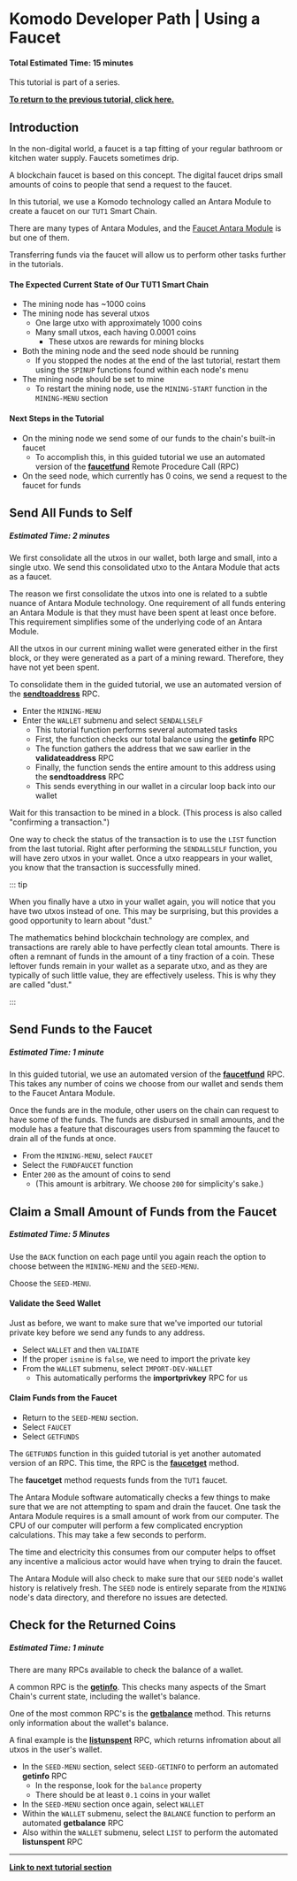 # Komodo Developer Path | Using a Faucet

#### Total Estimated Time: 15 minutes

This tutorial is part of a series. 

[<b>To return to the previous tutorial, click here.</b>](../../../basic-docs/antara/antara-tutorials/overview-of-development-on-komodo-part-1.md)

## Introduction

In the non-digital world, a faucet is a tap fitting of your regular bathroom or kitchen water supply. Faucets sometimes drip. 

A blockchain faucet is based on this concept. The digital faucet drips small amounts of coins to people that send a request to the faucet.

In this tutorial, we use a Komodo technology called an Antara Module to create a faucet on our `TUT1` Smart Chain. 

There are many types of Antara Modules, and the [Faucet Antara Module](../../../basic-docs/antara/antara-api/faucet.html#introduction) is but one of them.

Transferring funds via the faucet will allow us to perform other tasks further in the tutorials.

#### The Expected Current State of Our TUT1 Smart Chain

- The mining node has ~1000 coins
- The mining node has several utxos
  - One large utxo with approximately 1000 coins
  - Many small utxos, each having 0.0001 coins
    - These utxos are rewards for mining blocks 
- Both the mining node and the seed node should be running
  - If you stopped the nodes at the end of the last tutorial, restart them using the `SPINUP` functions found within each node's menu
- The mining node should be set to mine
  - To restart the mining node, use the `MINING-START` function in the `MINING-MENU` section

#### Next Steps in the Tutorial

- On the mining node we send some of our funds to the chain's built-in faucet
  - To accomplish this, in this guided tutorial we use an automated version of the [<b>faucetfund</b>](../../../basic-docs/antara/antara-api/faucet.html#faucetfund) Remote Procedure Call (RPC)
- On the seed node, which currently has 0 coins, we send a request to the faucet for funds

## Send All Funds to Self 

##### Estimated Time: 2 minutes

We first consolidate all the utxos in our wallet, both large and small, into a single utxo. We send this consolidated utxo to the Antara Module that acts as a faucet.

The reason we first consolidate the utxos into one is related to a subtle nuance of Antara Module technology. One requirement of all funds entering an Antara Module is that they must have been spent at least once before. This requirement simplifies some of the underlying code of an Antara Module.

All the utxos in our current mining wallet were generated either in the first block, or they were generated as a part of a mining reward. Therefore, they have not yet been spent.

To consolidate them in the guided tutorial, we use an automated version of the [<b>sendtoaddress</b>](../../../basic-docs/smart-chains/smart-chain-api/wallet.html#sendtoaddress) RPC.

- Enter the `MINING-MENU`
- Enter the `WALLET` submenu and select `SENDALLSELF`
  - This tutorial function performs several automated tasks
  - First, the function checks our total balance using the <b>getinfo</b> RPC
  - The function gathers the address that we saw earlier in the <b>validateaddress</b> RPC
  - Finally, the function sends the entire amount to this address using the <b>sendtoaddress</b> RPC
  - This sends everything in our wallet in a circular loop back into our wallet

Wait for this transaction to be mined in a block. (This process is also called "confirming a transaction.")

One way to check the status of the transaction is to use the `LIST` function from the last tutorial. Right after performing the `SENDALLSELF` function, you will have zero utxos in your wallet. Once a utxo reappears in your wallet, you know that the transaction is successfully mined.

::: tip

When you finally have a utxo in your wallet again, you will notice that you have two utxos instead of one. This may be surprising, but this provides a good opportunity to learn about "dust."

The mathematics behind blockchain technology are complex, and transactions are rarely able to have perfectly clean total amounts. There is often a remnant of funds in the amount of a tiny fraction of a coin. These leftover funds remain in your wallet as a separate utxo, and as they are typically of such little value, they are effectively useless. This is why they are called "dust."

:::

## Send Funds to the Faucet 

##### Estimated Time: 1 minute

In this guided tutorial, we use an automated version of the [<b>faucetfund</b>](../../../basic-docs/antara/antara-api/faucet.html#faucetfund) RPC. This takes any number of coins we choose from our wallet and sends them to the Faucet Antara Module.

Once the funds are in the module, other users on the chain can request to have some of the funds. The funds are disbursed in small amounts, and the module has a feature that discourages users from spamming the faucet to drain all of the funds at once.

- From the `MINING-MENU`, select `FAUCET`
- Select the `FUNDFAUCET` function
- Enter `200` as the amount of coins to send
  - (This amount is arbitrary. We choose `200` for simplicity's sake.)

## Claim a Small Amount of Funds from the Faucet

##### Estimated Time: 5 Minutes

Use the `BACK` function on each page until you again reach the option to choose between the `MINING-MENU` and the `SEED-MENU`. 

Choose the `SEED-MENU`.

#### Validate the Seed Wallet

Just as before, we want to make sure that we've imported our tutorial private key before we send any funds to any address.

- Select `WALLET` and then `VALIDATE`
- If the proper `ismine` is `false`, we need to import the private key
- From the `WALLET` submenu, select `IMPORT-DEV-WALLET`
  - This automatically performs the <b>importprivkey</b> RPC for us

#### Claim Funds from the Faucet

- Return to the `SEED-MENU` section.
- Select `FAUCET`
- Select `GETFUNDS` 

The `GETFUNDS` function in this guided tutorial is yet another automated version of an RPC. This time, the RPC is the [<b>faucetget</b>](../../../basic-docs/antara/antara-api/faucet.html#faucetget) method. 

The <b>faucetget</b> method requests funds from the `TUT1` faucet.

The Antara Module software automatically checks a few things to make sure that we are not attempting to spam and drain the faucet. One task the Antara Module requires is a small amount of work from our computer. The CPU of our computer will perform a few complicated encryption calculations. This may take a few seconds to perform.

The time and electricity this consumes from our computer helps to offset any incentive a malicious actor would have when trying to drain the faucet.

The Antara Module will also check to make sure that our `SEED` node's wallet history is relatively fresh. The `SEED` node is entirely separate from the `MINING` node's data directory, and therefore no issues are detected.

## Check for the Returned Coins 

##### Estimated Time: 1 minute

There are many RPCs available to check the balance of a wallet. 

A common RPC is the [<b>getinfo</b>](../../../basic-docs/smart-chains/smart-chain-api/control.html#getinfo). This checks many aspects of the Smart Chain's current state, including the wallet's balance. 

One of the most common RPC's is the [<b>getbalance</b>](../../../basic-docs/smart-chains/smart-chain-api/wallet.html#getbalance) method. This returns only information about the wallet's balance.

A final example is the [<b>listunspent</b>](../../../basic-docs/smart-chains/smart-chain-api/wallet.html#listunspent) RPC, which returns infromation about all utxos in the user's wallet. 

- In the `SEED-MENU` section, select `SEED-GETINFO` to perform an automated <b>getinfo</b> RPC
  - In the response, look for the `balance` property
  - There should be at least `0.1` coins in your wallet
- In the `SEED-MENU` section once again, select `WALLET`
- Within the `WALLET` submenu, select the `BALANCE` function to perform an automated <b>getbalance</b> RPC
- Also within the `WALLET` submenu, select `LIST` to perform the automated <b>listunspent</b> RPC

----------------------

[<b>Link to next tutorial section</b>](../../../basic-docs/antara/antara-tutorials/beginner-series-part-3.html#introduction)
